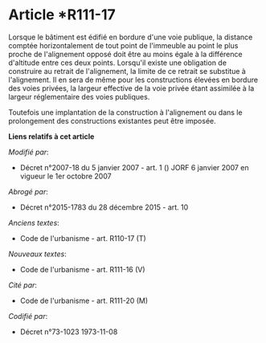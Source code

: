 # Article *R111-17

Lorsque le bâtiment est édifié en bordure d'une voie publique, la distance comptée horizontalement de tout point de
l'immeuble au point le plus proche de l'alignement opposé doit être au moins égale à la différence d'altitude entre ces deux
points. Lorsqu'il existe une obligation de construire au retrait de l'alignement, la limite de ce retrait se substitue à
l'alignement. Il en sera de même pour les constructions élevées en bordure des voies privées, la largeur effective de la voie
privée étant assimilée à la largeur réglementaire des voies publiques.

Toutefois une implantation de la construction à l'alignement ou dans le prolongement des constructions existantes peut être
imposée.

**Liens relatifs à cet article**

_Modifié par_:

  - Décret n°2007-18 du 5 janvier 2007 - art. 1 () JORF 6 janvier 2007 en vigueur le 1er octobre 2007

_Abrogé par_:

  - Décret n°2015-1783 du 28 décembre 2015 - art. 10

_Anciens textes_:

  - Code de l'urbanisme - art. R110-17 (T)

_Nouveaux textes_:

  - Code de l'urbanisme - art. R111-16 (V)

_Cité par_:

  - Code de l'urbanisme - art. R111-20 (M)

_Codifié par_:

  - Décret n°73-1023 1973-11-08
